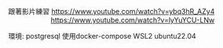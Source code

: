跟著影片練習 https://www.youtube.com/watch?v=ybq3hR_AZy4  
&nbsp;&nbsp;&nbsp;&nbsp;&nbsp;&nbsp;&nbsp;&nbsp;&nbsp;&nbsp;&nbsp;&nbsp;&nbsp;&nbsp;&nbsp;&nbsp;&nbsp;&nbsp;&nbsp;&nbsp;&nbsp; https://www.youtube.com/watch?v=lyYuYCU-LNw


環境:
postgresql 使用docker-compose
WSL2 ubuntu22.04
